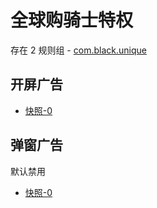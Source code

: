 # 全球购骑士特权

存在 2 规则组 - [com.black.unique](/src/apps/com.black.unique.ts)

## 开屏广告

- [快照-0](https://i.gkd.li/import/13499535)

## 弹窗广告

默认禁用

- [快照-0](https://i.gkd.li/import/13499502)

